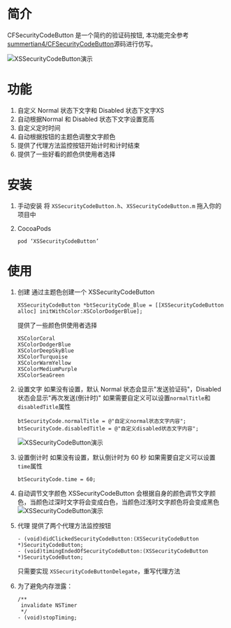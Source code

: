 # 简介
CFSecurityCodeButton 是一个简约的验证码按钮, 本功能完全参考[summertian4/CFSecurityCodeButton](https://github.com/summertian4/CFSecurityCodeButton)源码进行仿写。

![XSSecurityCodeButton演示](http://7xnrog.com1.z0.glb.clouddn.com/github_iOS-CFSecurityCodeButton-show.gif)

# 功能

1. 自定义 Normal 状态下文字和 Disabled 状态下文字XS
2. 自动根据Normal 和 Disabled 状态下文字设置宽高
3. 自定义定时时间
4. 自动根据按钮的主题色调整文字颜色
5. 提供了代理方法监控按钮开始计时和计时结束
6. 提供了一些好看的颜色供使用者选择

# 安装

1. 手动安装
将 `XSSecurityCodeButton.h`、`XSSecurityCodeButton.m` 拖入你的项目中

2. CocoaPods

	```
	pod ‘XSSecurityCodeButton’
	```

# 使用

1. 创建
	通过主题色创建一个 XSSecurityCodeButton

	```objc
	XSSecurityCodeButton *btSecurityCode_Blue = [[XSSecurityCodeButton alloc] initWithColor:XSColorDodgerBlue];
	```
	提供了一些颜色供使用者选择
	
	```objc
	XSColorCoral
	XSColorDodgerBlue
	XSColorDeepSkyBlue
	XSColorTurquoise
	XSColorWarmYellow
	XSColorMediumPurple
	XSColorSeaGreen
	```

2. 设置文字
	如果没有设置，默认 Normal 状态会显示"发送验证码"，Disabled 状态会显示"再次发送(倒计时)"
	如果需要自定义可以设置`normalTitle`和`disabledTitle`属性
	
	```objc
	btSecurityCode.normalTitle = @"自定义normal状态文字内容";
	btSecurityCode.disabledTitle = @"自定义disabled状态文字内容";
	```
	![XSSecurityCodeButton演示](http://7xnrog.com1.z0.glb.clouddn.com/github_iOS-CFSecurityCodeButton-02.png)
	
3. 设置倒计时
	如果没有设置，默认倒计时为 60 秒
	如果需要自定义可以设置`time`属性
	
	```objc
	btSecurityCode.time = 60;
	```

4. 自动调节文字颜色
	XSSecurityCodeButton 会根据自身的颜色调节文字颜色，当颜色过深时文字将会变成白色，当颜色过浅时文字颜色将会变成黑色
	![XSSecurityCodeButton演示](http://7xnrog.com1.z0.glb.clouddn.com/github_iOS-CFSecurityCodeButton-03.png)

5. 代理
	提供了两个代理方法监控按钮
	
	```objc
	- (void)didClickedSecurityCodeButton:(XSSecurityCodeButton *)SecurityCodeButton;
    - (void)timingEndedOfSecurityCodeButton:(XSSecurityCodeButton *)SecurityCodeButton;
	```
	只需要实现 `XSSecurityCodeButtonDelegate`，重写代理方法

6. 为了避免内存泄露：

	```objc
	/**
	 invalidate NSTimer
	 */
	- (void)stopTiming;
	```


